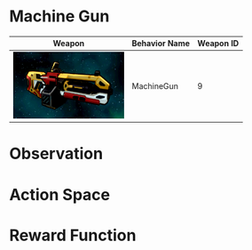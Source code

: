 # Machine Gun

<div align="center">

| Weapon                                                                | Behavior Name  | Weapon ID |
|-----------------------------------------------------------------------|----------------|-----------|
| <img src="../images/weapons/Weapon10_MachineGun.png" width="200px"/>     | MachineGun     | 9         |

</div>

# Observation

# Action Space

# Reward Function